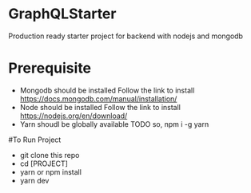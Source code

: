 # GraphQLStarter
Production ready starter project for backend with nodejs and mongodb

# Prerequisite

- Mongodb should be installed
  Follow the link to install https://docs.mongodb.com/manual/installation/
- Node should be installed
  Follow the link to install https://nodejs.org/en/download/
- Yarn shoudl be globally available
  TODO so, npm i -g yarn

#To Run Project
- git clone this repo
- cd [PROJECT]
- yarn or npm install
- yarn dev
